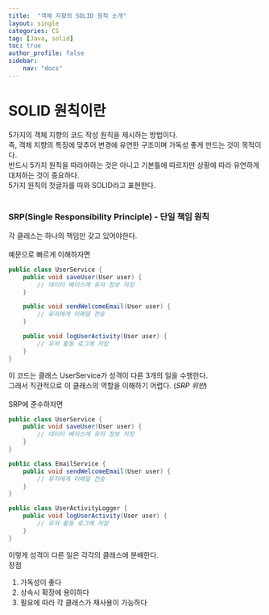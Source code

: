 ```yaml
---
title:  "객체 지향의 SOLID 원칙 소개"
layout: single
categories: CS
tag: [Java, solid]
toc: true
author_profile: false
sidebar:
    nav: "docs"
---
```


# SOLID 원칙이란
5가지의 객체 지향의 코드 작성 원칙을 제시하는 방법이다.  
즉, 객체 지향의 특징에 맞추어 변경에 유연한 구조이며 가독성 좋게 만드는 것이 목적이다.  
반드시 5가지 원칙을 따라야하는 것은 아니고 기본틀에 따르지만 상황에 따라 유연하게 대처하는 것이 중요하다.  
5가지 원칙의 첫글자를 따와 SOLID라고 표현한다.
<br/>
<br/>
### SRP(Single Responsibility Principle) - 단일 책임 원칙
각 클래스는 하나의 책임만 갖고 있어야한다.
<br/>
<br/>
예문으로 빠르게 이해하자면
```java
public class UserService {
    public void saveUser(User user) {
        // 데이터 베이스에 유저 정보 저장
    }

    public void sendWelcomeEmail(User user) {
        // 유저에게 이메일 전송
    }

    public void logUserActivity(User user) {
        // 유저 활동 로그에 저장
    }
}
```
이 코드는 클래스 UserService가 성격이 다른 3개의 일을 수행한다.  
그래서 직관적으로 이 클래스의 역할을 이해하기 어렵다. (*SRP 위반*)
<br/>
<br/>
SRP에 준수하자면
```java
public class UserService {
    public void saveUser(User user) {
        // 데이터 베이스에 유저 정보 저장
    }
}

public class EmailService {
    public void sendWelcomeEmail(User user) {
        // 유저에게 이메일 전송
    }
}

public class UserActivityLogger {
    public void logUserActivity(User user) {
        // 유저 활동 로그에 저장
    }
}
```
이렇게 성격이 다른 일은 각각의 클래스에 분배한다.  
장점</span>
<ol style="margin-top: 0; margin-bottom: 0;">
  <li>가독성이 좋다</li>
  <li>상속시 확장에 용이하다</li>
  <li>필요에 따라 각 클래스가 재사용이 가능하다</li>
</ol>
